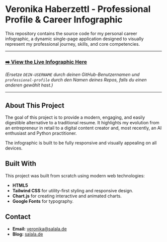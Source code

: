 # Veronika Haberzettl - Professional Profile & Career Infographic

This repository contains the source code for my personal career infographic, a dynamic single-page application designed to visually represent my professional journey, skills, and core competencies.

---

### **[➡️ View the Live Infographic Here](https://DEIN-USERNAME.github.io/professional-profile/)**

*(Ersetze `DEIN-USERNAME` durch deinen GitHub-Benutzernamen und `professional-profile` durch den Namen deines Repos, falls du einen anderen gewählt hast.)*

---

## About This Project

The goal of this project is to provide a modern, engaging, and easily digestible alternative to a traditional resume. It highlights my evolution from an entrepreneur in retail to a digital content creator and, most recently, an AI enthusiast and Python practitioner.

The infographic is built to be fully responsive and visually appealing on all devices.

## Built With

This project was built from scratch using modern web technologies:

* **HTML5**
* **Tailwind CSS** for utility-first styling and responsive design.
* **Chart.js** for creating interactive and animated charts.
* **Google Fonts** for typography.

## Contact

* **Email:** [veronika@salala.de](mailto:veronika@salala.de)
* **Blog:** [salala.de](https://salala.de)
